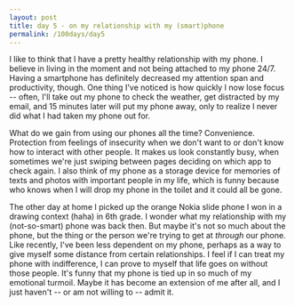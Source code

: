 ```yaml
---
layout: post
title: day 5 - on my relationship with my (smart)phone
permalink: /100days/day5
---
```


I like to think that I have a pretty healthy relationship with my phone. I believe in living in the moment and not being attached to my phone 24/7. Having a smartphone has definitely decreased my attention span and productivity, though. One thing I've noticed is how quickly I now lose focus -- often, I'll take out my phone to check the weather, get distracted by my email, and 15 minutes later will put my phone away, only to realize I never did what I had taken my phone out for.

What do we gain from using our phones all the time? Convenience. Protection from feelings of insecurity when we don't want to or don't know how to interact with other people. It makes us look constantly busy, when sometimes we're just swiping between pages deciding on which app to check again. I also think of my phone as a storage device for memories of texts and photos with important people in my life, which is funny because who knows when I will drop my phone in the toilet and it could all be gone.

The other day at home I picked up the orange Nokia slide phone I won in a drawing context (haha) in 6th grade. I wonder what my relationship with my (not-so-smart) phone was back then. But maybe it's not so much about the phone, but the thing or the person we're trying to get at *through* our phone. Like recently, I've been less dependent on my phone, perhaps as a way to give myself some distance from certain relationships. I feel if I can treat my phone with indifference, I can prove to myself that life goes on without those people. It's funny that my phone is tied up in so much of my emotional turmoil. Maybe it has become an extension of me after all, and I just haven't -- or am not willing to -- admit it.
